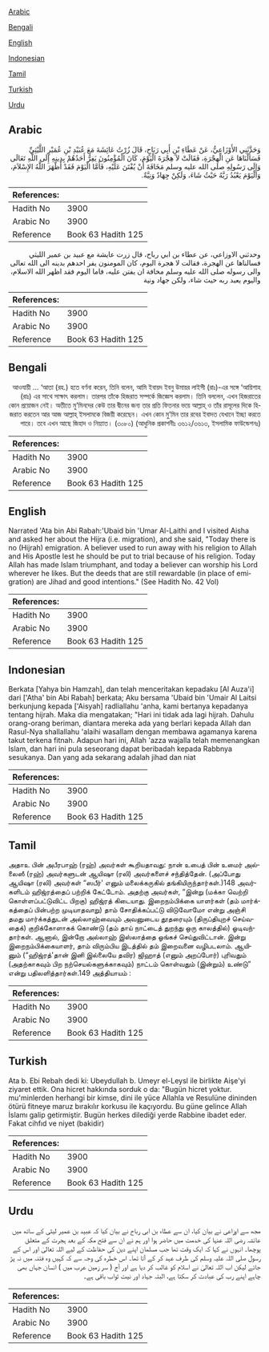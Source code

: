 [Arabic](#arabic)

[Bengali](#bengali)

[English](#english)

[Indonesian](#indonesian)

[Tamil](#tamil)

[Turkish](#turkish)

[Urdu](#urdu)

## Arabic


<div dir="rtl" lang="ar" style={{fontSize:'larger',backgroundColor:'#f8f9fa',padding:20}}>
وَحَدَّثَنِي الأَوْزَاعِيُّ، عَنْ عَطَاءِ بْنِ أَبِي رَبَاحٍ، قَالَ زُرْتُ عَائِشَةَ مَعَ عُبَيْدِ بْنِ عُمَيْرٍ اللَّيْثِيِّ فَسَأَلْنَاهَا عَنِ الْهِجْرَةِ، فَقَالَتْ لاَ هِجْرَةَ الْيَوْمَ، كَانَ الْمُؤْمِنُونَ يَفِرُّ أَحَدُهُمْ بِدِينِهِ إِلَى اللَّهِ تَعَالَى وَإِلَى رَسُولِهِ صلى الله عليه وسلم مَخَافَةَ أَنْ يُفْتَنَ عَلَيْهِ، فَأَمَّا الْيَوْمَ فَقَدْ أَظْهَرَ اللَّهُ الإِسْلاَمَ، وَالْيَوْمَ يَعْبُدُ رَبَّهُ حَيْثُ شَاءَ، وَلَكِنْ جِهَادٌ وَنِيَّةٌ‏.‏
</div>
<div style={{backgroundColor:'#f8f9fa',padding:20, marginBottom: 10}}><table> <thead> <tr> <th>References:</th> <th></th> </tr> </thead> <tbody><tr><td>Hadith No</td><td>3900</td></tr><tr><td>Arabic No</td><td>3900</td></tr><tr><td>Reference</td><td>Book 63 Hadith 125</td></tr></tbody></table></div>


<div dir="rtl" lang="ar" style={{fontSize:'larger',backgroundColor:'#f8f9fa',padding:20}}>
وحدثني الاوزاعي، عن عطاء بن ابي رباح، قال زرت عايشة مع عبيد بن عمير الليثي فسالناها عن الهجرة، فقالت لا هجرة اليوم، كان المومنون يفر احدهم بدينه الى الله تعالى والى رسوله صلى الله عليه وسلم مخافة ان يفتن عليه، فاما اليوم فقد اظهر الله الاسلام، واليوم يعبد ربه حيث شاء، ولكن جهاد ونية
</div>
<div style={{backgroundColor:'#f8f9fa',padding:20, marginBottom: 10}}><table> <thead> <tr> <th>References:</th> <th></th> </tr> </thead> <tbody><tr><td>Hadith No</td><td>3900</td></tr><tr><td>Arabic No</td><td>3900</td></tr><tr><td>Reference</td><td>Book 63 Hadith 125</td></tr></tbody></table></div>

## Bengali


<div dir="rtl" lang="bn" style={{fontSize:'larger',backgroundColor:'#f8f9fa',padding:20}}>
আওযায়ী ... ‘আতা (রহ.) হতে বর্ণনা করেন, তিনি বলেন, আমি ইবায়দ ইবনু উমায়র লাইসী (রাঃ)-এর সঙ্গে ‘আয়িশাহ (রাঃ) এর সাথে সাক্ষাৎ করলাম। তারপর তাঁকে হিজরাত সম্পর্কে জিজ্ঞেস করলাম। তিনি বললেন, এখন হিজরাতের কোন প্রয়োজন নেই। অতীতে মু’মিনদের কেউ তার দ্বীনের জন্য তার প্রতি ফিতনার ভয়ে আল্লাহ্ ও তাঁর রাসূলের দিকে হিজরাত করতেন আর আজ আল্লাহ্ ইসলামকে বিজয়ী করেছেন। এখন কোন মু’মিন তার রবের ইবাদত যেখানে ইচ্ছা করতে পারে। তবে এখন আছে জিহাদ ও নিয়্যাত। (৩০৮০) (আধুনিক প্রকাশনীঃ ৩৬১২/৩৬১৩, ইসলামিক ফাউন্ডেশনঃ)
</div>
<div style={{backgroundColor:'#f8f9fa',padding:20, marginBottom: 10}}><table> <thead> <tr> <th>References:</th> <th></th> </tr> </thead> <tbody><tr><td>Hadith No</td><td>3900</td></tr><tr><td>Arabic No</td><td>3900</td></tr><tr><td>Reference</td><td>Book 63 Hadith 125</td></tr></tbody></table></div>

## English


<div dir="ltr" lang="en" style={{fontSize:'larger',backgroundColor:'#f8f9fa',padding:20}}>
Narrated 'Ata bin Abi Rabah:'Ubaid bin 'Umar Al-Laithi and I visited Aisha and asked her about the Hijra (i.e. migration), and she said, "Today there is no (Hijrah) emigration. A believer used to run away with his religion to Allah and His Apostle lest he should be put to trial because of his religion. Today Allah has made Islam triumphant, and today a believer can worship his Lord wherever he likes. But the deeds that are still rewardable (in place of emigration) are Jihad and good intentions." (See Hadith No. 42 Vol)
</div>
<div style={{backgroundColor:'#f8f9fa',padding:20, marginBottom: 10}}><table> <thead> <tr> <th>References:</th> <th></th> </tr> </thead> <tbody><tr><td>Hadith No</td><td>3900</td></tr><tr><td>Arabic No</td><td>3900</td></tr><tr><td>Reference</td><td>Book 63 Hadith 125</td></tr></tbody></table></div>

## Indonesian


<div dir="ltr" lang="id" style={{fontSize:'larger',backgroundColor:'#f8f9fa',padding:20}}>
Berkata [Yahya bin Hamzah], dan telah menceritakan kepadaku [Al Auza'i] dari ['Atha' bin Abi Rabah] berkata; Aku bersama 'Ubaid bin 'Umair Al Laitsi berkunjung kepada ['Aisyah] radliallahu 'anha, kami bertanya kepadanya tentang hijrah. Maka dia mengatakan; "Hari ini tidak ada lagi hijrah. Dahulu orang-orang beriman, diantara mereka ada yang berlari kepada Allah dan Rasul-Nya shallallahu 'alaihi wasallam dengan membawa agamanya karena takut terkena fitnah. Adapun hari ini, Allah 'azza wajalla telah memenangkan Islam, dan hari ini pula seseorang dapat beribadah kepada Rabbnya sesukanya. Dan yang ada sekarang adalah jihad dan niat
</div>
<div style={{backgroundColor:'#f8f9fa',padding:20, marginBottom: 10}}><table> <thead> <tr> <th>References:</th> <th></th> </tr> </thead> <tbody><tr><td>Hadith No</td><td>3900</td></tr><tr><td>Arabic No</td><td>3900</td></tr><tr><td>Reference</td><td>Book 63 Hadith 125</td></tr></tbody></table></div>

## Tamil


<div dir="ltr" lang="ta" style={{fontSize:'larger',backgroundColor:'#f8f9fa',padding:20}}>
அதாஉ பின் அபீரபாஹ் (ரஹ்) அவர்கள் கூறியதாவது: நான் உபைத் பின் உமைர் அல்லைஸீ (ரஹ்) அவர்களுடன் ஆயிஷா (ரலி) அவர்களைச் சந்தித்தேன். (அப்போது ஆயிஷா (ரலி) அவர்கள் “ஸபீர்' எனும் மலைக்கருகில் தங்கியிருந்தார்கள்.)148 அவர்களிடம் ஹிஜ்ரத்தைப் பற்றிக் கேட்டோம். அதற்கு அவர்கள், “இன்று (மக்கா வெற்றி கொள்ளப்பட்டுவிட்ட பிறகு) ஹிஜ்ரத் கிடையாது. இறைநம்பிக்கை யாளர்கள் (தம் மார்க்கத்தைப் பின்பற்ற முடியாதவாறு) தாம் சோதிக்கப்பட்டு விடுவோமோ என்று அஞ்சி தமது மார்க்கத்துடன் அல்லாஹ்வையும் அவனுடைய தூதரையும் (திருப்தியுறச் செய்வதைக்) குறிக்கோளாகக் கொண்டு (தம் தாய் நாட்டைத் துறந்து ஒரு காலத்தில்) ஓடிவந்தார்கள். ஆனால், இன்றோ அல்லாஹ் இஸ்லாத்தை ஓங்கச் செய்துவிட்டான். இன்று இறைநம்பிக்கையாளர், தாம் விரும்பிய இடத்தில் தம் இறைவனை வழிபடலாம். ஆயினும் (“ஹிஜ்ரத்'தான் இனி இல்லையே தவிர) ஜிஹாத் (எனும் அறப்போர்) புரிவதும் (அதற்காகவும் பிற நற்செயல்களுக்காகவும்) நாட்டம் கொள்வதும் (இன்றும்) உண்டு” என்று பதிலளித்தார்கள்.149 அத்தியாயம் :
</div>
<div style={{backgroundColor:'#f8f9fa',padding:20, marginBottom: 10}}><table> <thead> <tr> <th>References:</th> <th></th> </tr> </thead> <tbody><tr><td>Hadith No</td><td>3900</td></tr><tr><td>Arabic No</td><td>3900</td></tr><tr><td>Reference</td><td>Book 63 Hadith 125</td></tr></tbody></table></div>

## Turkish


<div dir="ltr" lang="tr" style={{fontSize:'larger',backgroundColor:'#f8f9fa',padding:20}}>
Ata b. Ebi Rebah dedi ki: Ubeydullah b. Umeyr el-Leysl ile birlikte Aişe'yi ziyaret ettik. Ona hicret hakkında sorduk o da: "Bugün hicret yoktur. mu'minlerden herhangi bir kimse, dini ile yüce Allahla ve Resulüne dininden ötürü fitneye maruz bırakılır korkusu ile kaçıyordu. Bu güne gelince Allah İslamı galip getirmiştir. Bugün herkes dilediği yerde Rabbine ibadet eder. Fakat cihfıd ve niyet (bakidir)
</div>
<div style={{backgroundColor:'#f8f9fa',padding:20, marginBottom: 10}}><table> <thead> <tr> <th>References:</th> <th></th> </tr> </thead> <tbody><tr><td>Hadith No</td><td>3900</td></tr><tr><td>Arabic No</td><td>3900</td></tr><tr><td>Reference</td><td>Book 63 Hadith 125</td></tr></tbody></table></div>

## Urdu


<div dir="rtl" lang="ur" style={{fontSize:'larger',backgroundColor:'#f8f9fa',padding:20}}>
مجھ سے اوزاعی نے بیان کیا، ان سے عطاء بن ابی رباح نے بیان کیا کہ عبید بن عمیر لیثی کے ساتھ میں عائشہ رضی اللہ عنہا کی خدمت میں حاضر ہوا اور ہم نے ان سے فتح مکہ کے بعد ہجرت کے متعلق پوچھا۔ انہوں نے کہا کہ ایک وقت تھا جب مسلمان اپنے دین کی حفاظت کے لیے اللہ تعالیٰ اور اس کے رسول صلی اللہ علیہ وسلم کی طرف عہد کر کے آتا تھا۔ اس خطرہ کی وجہ سے کہ کہیں وہ فتنہ میں نہ پڑ جائے لیکن اب اللہ تعالیٰ نے اسلام کو غالب کر دیا ہے اور آج ( سر زمین عرب میں ) انسان جہاں بھی چاہے اپنے رب کی عبادت کر سکتا ہے، البتہ جہاد اور نیت ثواب باقی ہے۔
</div>
<div style={{backgroundColor:'#f8f9fa',padding:20, marginBottom: 10}}><table> <thead> <tr> <th>References:</th> <th></th> </tr> </thead> <tbody><tr><td>Hadith No</td><td>3900</td></tr><tr><td>Arabic No</td><td>3900</td></tr><tr><td>Reference</td><td>Book 63 Hadith 125</td></tr></tbody></table></div>